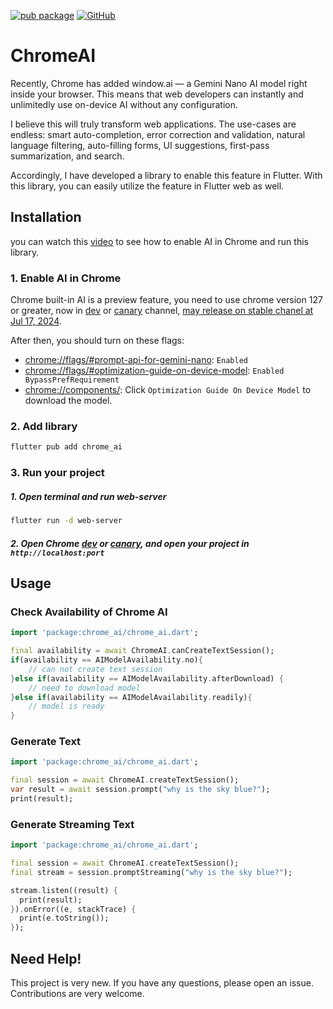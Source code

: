 [![pub package](https://img.shields.io/pub/v/chrome_ai.svg)](https://pub.dartlang.org/packages/chrome_ai)
[![GitHub](https://img.shields.io/github/stars/melodysdreamj/chrome_ai.svg?style=social&label=Star)](https://github.com/melodysdreamj/chrome_ai)

# ChromeAI
Recently, Chrome has added window.ai — a Gemini Nano AI model right inside your browser.  This means that web developers can instantly and unlimitedly use on-device AI without any configuration. 

I believe this will truly transform web applications. The use-cases are endless: smart auto-completion, error correction and validation, natural language filtering, auto-filling forms, UI suggestions, first-pass summarization, and search.

Accordingly, I have developed a library to enable this feature in Flutter. With this library, you can easily utilize the feature in Flutter web as well.


## Installation
you can watch this [video](https://www.youtube.com/watch?v=IUhVGdGxYcQ) to see how to enable AI in Chrome and run this library.

### 1. Enable AI in Chrome

Chrome built-in AI is a preview feature, you need to use chrome version 127 or greater, now in [dev](https://www.google.com/chrome/dev/?extra=devchannel) or [canary](https://www.google.com/chrome/canary/) channel, [may release on stable chanel at Jul 17, 2024](https://chromestatus.com/roadmap).

After then, you should turn on these flags:
* [chrome://flags/#prompt-api-for-gemini-nano](chrome://flags/#prompt-api-for-gemini-nano): `Enabled`
* [chrome://flags/#optimization-guide-on-device-model](chrome://flags/#optimization-guide-on-device-model): `Enabled BypassPrefRequirement`
* [chrome://components/](chrome://components/): Click `Optimization Guide On Device Model` to download the model.

### 2. Add library
```bash
flutter pub add chrome_ai
```

### 3. Run your project
##### 1. Open terminal and run web-server
```bash
flutter run -d web-server
```
##### 2. Open Chrome [dev](https://www.google.com/chrome/dev/?extra=devchannel) or [canary](https://www.google.com/chrome/canary/), and open your project in `http://localhost:port`


## Usage
### Check Availability of Chrome AI
```dart
import 'package:chrome_ai/chrome_ai.dart';

final availability = await ChromeAI.canCreateTextSession();
if(availability == AIModelAvailability.no){
    // can not create text session
}else if(availability == AIModelAvailability.afterDownload) {
    // need to download model
}else if(availability == AIModelAvailability.readily){
    // model is ready
}
```

### Generate Text
```dart
import 'package:chrome_ai/chrome_ai.dart';

final session = await ChromeAI.createTextSession();
var result = await session.prompt("why is the sky blue?");
print(result);  
```

### Generate Streaming Text
```dart
import 'package:chrome_ai/chrome_ai.dart';

final session = await ChromeAI.createTextSession();
final stream = session.promptStreaming("why is the sky blue?");

stream.listen((result) {
  print(result);
}).onError((e, stackTrace) {
  print(e.toString());
});
```

## Need Help!
This project is very new. If you have any questions, please open an issue. Contributions are very welcome.